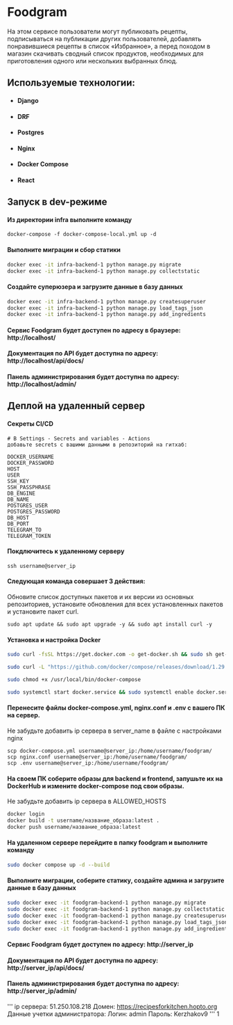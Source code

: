 # Foodgram

На этом сервисе пользователи могут публиковать рецепты, подписываться на публикации других пользователей, добавлять понравившиеся рецепты в список «Избранное», а перед походом в магазин скачивать сводный список продуктов, необходимых для приготовления одного или нескольких выбранных блюд.

## Используемые технологии:

- #### Django
- #### DRF
- #### Postgres
- #### Nginx
- #### Docker Compose
- #### React

## Запуск в dev-режиме

#### Из директории infra выполните команду
```
docker-compose -f docker-compose-local.yml up -d
```

#### Выполните миграции и сбор статики
```bash
docker exec -it infra-backend-1 python manage.py migrate
docker exec -it infra-backend-1 python manage.py collectstatic
```
#### Создайте суперюзера и загрузите данные в базу данных
```bash
docker exec -it infra-backend-1 python manage.py createsuperuser
docker exec -it infra-backend-1 python manage.py load_tags_json
docker exec -it infra-backend-1 python manage.py add_ingredients
```

#### Сервис Foodgram будет доступен по адресу в браузере: http://localhost/

#### Документация по API будет доступна по адресу: http://localhost/api/docs/

#### Панель администрирования будет доступна по адресу: http://localhost/admin/


## Деплой на удаленный сервер

#### Секреты CI/CD
```
# В Settings - Secrets and variables - Actions 
добавьте secrets c вашими данными в репозиторий на гитхаб:

DOCKER_USERNAME
DOCKER_PASSWORD
HOST
USER
SSH_KEY
SSH_PASSPHRASE
DB_ENGINE
DB_NAME
POSTGRES_USER
POSTGRES_PASSWORD
DB_HOST
DB_PORT
TELEGRAM_TO
TELEGRAM_TOKEN
```
#### Покдлючитесь к удаленному серверу
```
ssh username@server_ip
```
#### Следующая команда совершает 3 действия:
Обновите список доступных пакетов и их версии из основных репозиториев, установите обновления для всех установленных пакетов и установите пакет curl.
```
sudo apt update && sudo apt upgrade -y && sudo apt install curl -y
```
#### Установка и настройка Docker
```bash
sudo curl -fsSL https://get.docker.com -o get-docker.sh && sudo sh get-docker.sh && sudo rm get-docker.sh

sudo curl -L "https://github.com/docker/compose/releases/download/1.29.2/docker-compose-$(uname -s)-$(uname -m)" -o /usr/local/bin/docker-compose

sudo chmod +x /usr/local/bin/docker-compose

sudo systemctl start docker.service && sudo systemctl enable docker.service
```

#### Перенесите файлы docker-compose.yml, nginx.conf и .env с вашего ПК на сервер.
Не забудьте добавить ip сервера в server_name в файле с настройками nginx
```
scp docker-compose.yml username@server_ip:/home/username/foodgram/
scp nginx.conf username@server_ip:/home/username/foodgram/
scp .env username@server_ip:/home/username/foodgram/
```

#### На своем ПК соберите образы для backend и frontend, запушьте их на DockerHub и измените docker-compose под свои образы.
Не забудьте добавить ip сервера в ALLOWED_HOSTS
```bash
docker login
docker build -t username/название_образа:latest .
docker push username/название_образа:latest
```
#### На удаленном сервере перейдите в папку foodgram и выполните команду
```bash
sudo docker compose up -d --build
```
####  Выполните миграции, соберите статику, создайте админа и загрузите данные в базу данных

```bash
sudo docker exec -it foodgram-backend-1 python manage.py migrate
sudo docker exec -it foodgram-backend-1 python manage.py collectstatic
sudo docker exec -it foodgram-backend-1 python manage.py createsuperuser
sudo docker exec -it foodgram-backend-1 python manage.py load_tags_json
sudo docker exec -it foodgram-backend-1 python manage.py add_ingredients
```
#### Сервис Foodgram будет доступен по адресу: http://server_ip

#### Документация по API будет доступна по адресу: http://server_ip/api/docs/

#### Панель администрирования будет доступна по адресу: http://server_ip/admin/

'''
ip сервера: 51.250.108.218
Домен: https://recipesforkitchen.hopto.org
Данные учетки администратора: 
Логин: admin
Пароль: Kerzhakov9
'''
1

